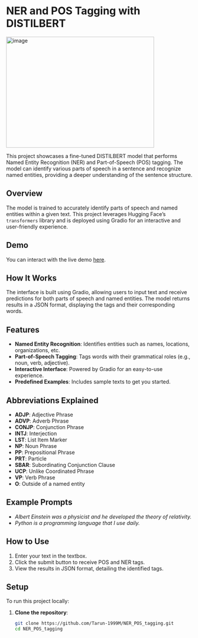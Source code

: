 # NER and POS Tagging with DISTILBERT

<img src="https://github.com/user-attachments/assets/11837915-fb6a-4a4b-8909-9aff07b3b4c5" alt="image" width="400" height="300">


This project showcases a fine-tuned DISTILBERT model that performs Named Entity Recognition (NER) and Part-of-Speech (POS) tagging. The model can identify various parts of speech in a sentence and recognize named entities, providing a deeper understanding of the sentence structure.

## Overview

The model is trained to accurately identify parts of speech and named entities within a given text. This project leverages Hugging Face’s `transformers` library and is deployed using Gradio for an interactive and user-friendly experience.

## Demo

You can interact with the live demo [here](https://huggingface.co/spaces/Tarun-1999M/NER_POS_tagging).

## How It Works

The interface is built using Gradio, allowing users to input text and receive predictions for both parts of speech and named entities. The model returns results in a JSON format, displaying the tags and their corresponding words.

## Features

- **Named Entity Recognition**: Identifies entities such as names, locations, organizations, etc.
- **Part-of-Speech Tagging**: Tags words with their grammatical roles (e.g., noun, verb, adjective).
- **Interactive Interface**: Powered by Gradio for an easy-to-use experience.
- **Predefined Examples**: Includes sample texts to get you started.

## Abbreviations Explained

- **ADJP**: Adjective Phrase
- **ADVP**: Adverb Phrase
- **CONJP**: Conjunction Phrase
- **INTJ**: Interjection
- **LST**: List Item Marker
- **NP**: Noun Phrase
- **PP**: Prepositional Phrase
- **PRT**: Particle
- **SBAR**: Subordinating Conjunction Clause
- **UCP**: Unlike Coordinated Phrase
- **VP**: Verb Phrase
- **O**: Outside of a named entity

## Example Prompts

- *Albert Einstein was a physicist and he developed the theory of relativity.*
- *Python is a programming language that I use daily.*

## How to Use

1. Enter your text in the textbox.
2. Click the submit button to receive POS and NER tags.
3. View the results in JSON format, detailing the identified tags.

## Setup

To run this project locally:

1. **Clone the repository**:
   ```bash
   git clone https://github.com/Tarun-1999M/NER_POS_tagging.git
   cd NER_POS_tagging
